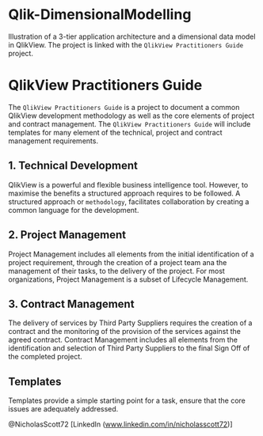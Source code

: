 # Qlik-DimensionalModelling
Illustration of a 3-tier application architecture and a dimensional data model in QlikView.  The project is linked with the `QlikView Practitioners Guide` project. 

# QlikView Practitioners Guide
The `QlikView Practitioners Guide` is a project to document a common QlikView development methodology as well as the core elements of project and contract management.  The `QlikView Practitioners Guide` will include templates for many element of the technical, project and contract management requirements.

## 1. Technical Development
QlikView is a powerful and flexible business intelligence tool.  However, to maximise the benefits a structured approach requires to be followed.  A structured approach or `methodology`, facilitates collaboration by creating a common language for the development.  

## 2. Project Management
Project Management includes all elements from the initial identification of a project requirement, through the creation of a project team ana the management of their tasks, to the delivery of the project.  For most organizations, Project Management is a subset of Lifecycle Management.

## 3. Contract Management
The delivery of services by Third Party Suppliers requires the creation of a contract and the monitoring of the provision of the services against the agreed contract.  Contract Management includes all elements from the identification and selection of Third Party Suppliers to the final Sign Off of the completed project. 

## Templates
Templates provide a simple starting point for a task, ensure that the core issues are adequately addressed.


@NicholasScott72
[LinkedIn (www.linkedin.com/in/nicholasscott72)]
